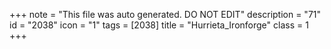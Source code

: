 +++
note = "This file was auto generated. DO NOT EDIT"
description = "71"
id = "2038"
icon = "1"
tags = [2038]
title = "Hurrieta_Ironforge"
class = 1
+++

